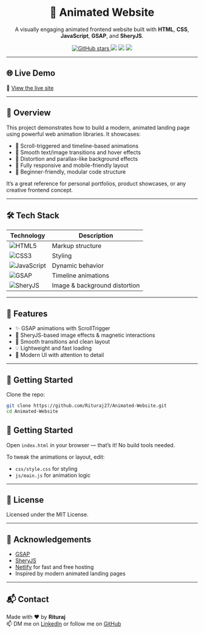 <h1 align="center">🎨 Animated Website</h1>

<p align="center">
  A visually engaging animated frontend website built with <strong>HTML</strong>, <strong>CSS</strong>, <strong>JavaScript</strong>, <strong>GSAP</strong>, and <strong>SheryJS</strong>.
</p>

<p align="center">
  <a href="https://github.com/Rituraj27/Animated-Website">
    <img src="https://img.shields.io/github/stars/Rituraj27/Animated-Website?style=social" alt="GitHub stars">
  </a>
  <img src="https://img.shields.io/badge/License-MIT-green.svg" />
  <img src="https://img.shields.io/badge/Made%20with-GSAP-88CE02?logo=greensock" />
  <img src="https://img.shields.io/badge/Deployed%20on-Netlify-00C7B7?logo=netlify" />
</p>

---

## 🌐 Live Demo

🔗 [View the live site](https://github.io/rituraj27/Animated-Website)

---

## 📌 Overview

This project demonstrates how to build a modern, animated landing page using powerful web animation libraries. It showcases:

- 🚀 Scroll-triggered and timeline-based animations
- 🎯 Smooth text/image transitions and hover effects
- 🌊 Distortion and parallax-like background effects
- 📱 Fully responsive and mobile-friendly layout
- 🧩 Beginner-friendly, modular code structure

It’s a great reference for personal portfolios, product showcases, or any creative frontend concept.

---

## 🛠 Tech Stack

| Technology                                                                                                       | Description                   |
| ---------------------------------------------------------------------------------------------------------------- | ----------------------------- |
| ![HTML5](https://img.shields.io/badge/HTML5-E34F26?style=flat-square&logo=html5&logoColor=white)                 | Markup structure              |
| ![CSS3](https://img.shields.io/badge/CSS3-1572B6?style=flat-square&logo=css3&logoColor=white)                    | Styling                       |
| ![JavaScript](https://img.shields.io/badge/JavaScript-F7DF1E?style=flat-square&logo=javascript&logoColor=black)  | Dynamic behavior              |
| ![GSAP](https://img.shields.io/badge/GSAP-88CE02?style=flat-square&logo=greensock&logoColor=black)               | Timeline animations           |
| ![SheryJS](https://img.shields.io/badge/SheryJS-000000?style=flat-square&logo=webcomponents.org&logoColor=white) | Image & background distortion |

---

## 🧠 Features

- ✨ GSAP animations with ScrollTrigger
- 🎥 SheryJS-based image effects & magnetic interactions
- 🌈 Smooth transitions and clean layout
- 💡 Lightweight and fast loading
- 🎨 Modern UI with attention to detail

---

## 🚀 Getting Started

Clone the repo:

```bash
git clone https://github.com/Rituraj27/Animated-Website.git
cd Animated-Website

```

## 🚀 Getting Started

Open `index.html` in your browser — that’s it! No build tools needed.

To tweak the animations or layout, edit:

- `css/style.css` for styling
- `js/main.js` for animation logic

---

## 🧾 License

Licensed under the MIT License.

---

## 🙌 Acknowledgements

- [GSAP](https://greensock.com/gsap/)
- [SheryJS](https://github.com/sheryjs)
- [Netlify](https://www.netlify.com/) for fast and free hosting
- Inspired by modern animated landing pages

---

## 📬 Contact

Made with ❤️ by **Rituraj**  
📫 DM me on [LinkedIn](https://www.linkedin.com/in/rituraj27) or follow me on [GitHub](https://github.com/Rituraj27)
